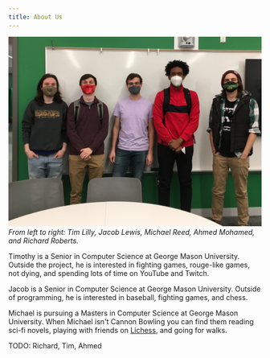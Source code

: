 ```yaml
---
title: About Us
---
```


![Photo of all of our 5 team members](img/team_photo.jpg)
*From left to right: Tim Lilly, Jacob Lewis, Michael Reed, Ahmed Mohamed, and Richard Roberts.*

Timothy is a Senior in Computer Science at George Mason University. Outside the project, he is interested in fighting games, rouge-like games, not dying, and spending lots of time on YouTube and Twitch.

Jacob is a Senior in Computer Science at George Mason University. Outside
of programming, he is interested in baseball, fighting games, and chess.

Michael is pursuing a Masters in Computer Science at George Mason University. When Michael isn't Cannon Bowling you can find them reading sci-fi novels, playing with friends on [Lichess](https://lichess.org), and going for walks.

TODO: Richard, Tim, Ahmed